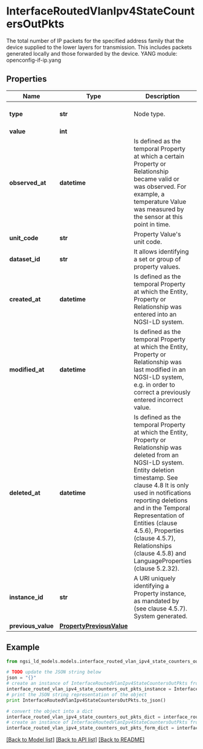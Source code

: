 # InterfaceRoutedVlanIpv4StateCountersOutPkts

The total number of IP packets for the specified address family that the device supplied to the lower layers for transmission. This includes packets generated locally and those forwarded by the device.  YANG module: openconfig-if-ip.yang 

## Properties

Name | Type | Description | Notes
------------ | ------------- | ------------- | -------------
**type** | **str** | Node type.  | [optional] [default to 'Property']
**value** | **int** |  | 
**observed_at** | **datetime** | Is defined as the temporal Property at which a certain Property or Relationship became valid or was observed. For example, a temperature Value was measured by the sensor at this point in time.  | [optional] 
**unit_code** | **str** | Property Value&#39;s unit code.  | [optional] 
**dataset_id** | **str** | It allows identifying a set or group of property values.  | [optional] 
**created_at** | **datetime** | Is defined as the temporal Property at which the Entity, Property or Relationship was entered into an NGSI-LD system.  | [optional] [readonly] 
**modified_at** | **datetime** | Is defined as the temporal Property at which the Entity, Property or Relationship was last modified in an NGSI-LD system, e.g. in order to correct a previously entered incorrect value.  | [optional] [readonly] 
**deleted_at** | **datetime** | Is defined as the temporal Property at which the Entity, Property or Relationship was deleted from an NGSI-LD system.  Entity deletion timestamp. See clause 4.8 It is only used in notifications reporting deletions and in the Temporal Representation of Entities (clause 4.5.6), Properties (clause 4.5.7), Relationships (clause 4.5.8) and LanguageProperties (clause 5.2.32).  | [optional] [readonly] 
**instance_id** | **str** | A URI uniquely identifying a Property instance, as mandated by (see clause 4.5.7). System generated.  | [optional] [readonly] 
**previous_value** | [**PropertyPreviousValue**](PropertyPreviousValue.md) |  | [optional] 

## Example

```python
from ngsi_ld_models.models.interface_routed_vlan_ipv4_state_counters_out_pkts import InterfaceRoutedVlanIpv4StateCountersOutPkts

# TODO update the JSON string below
json = "{}"
# create an instance of InterfaceRoutedVlanIpv4StateCountersOutPkts from a JSON string
interface_routed_vlan_ipv4_state_counters_out_pkts_instance = InterfaceRoutedVlanIpv4StateCountersOutPkts.from_json(json)
# print the JSON string representation of the object
print InterfaceRoutedVlanIpv4StateCountersOutPkts.to_json()

# convert the object into a dict
interface_routed_vlan_ipv4_state_counters_out_pkts_dict = interface_routed_vlan_ipv4_state_counters_out_pkts_instance.to_dict()
# create an instance of InterfaceRoutedVlanIpv4StateCountersOutPkts from a dict
interface_routed_vlan_ipv4_state_counters_out_pkts_form_dict = interface_routed_vlan_ipv4_state_counters_out_pkts.from_dict(interface_routed_vlan_ipv4_state_counters_out_pkts_dict)
```
[[Back to Model list]](../README.md#documentation-for-models) [[Back to API list]](../README.md#documentation-for-api-endpoints) [[Back to README]](../README.md)


